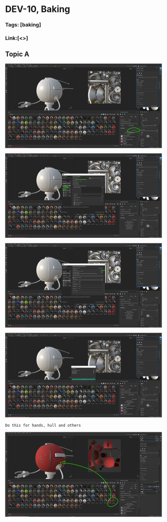 # DEV-10, Baking
### Tags: [baking]
### Link:[<>]

## Topic A
![](../images/DEV-10/DEV-10-A1.png)

![](../images/DEV-10/DEV-10-A2.png)

![](../images/DEV-10/DEV-10-A3.png)

![](../images/DEV-10/DEV-10-A4.png)

    Do this for hands, hull and others

![](../images/DEV-10/DEV-10-A5.png)
